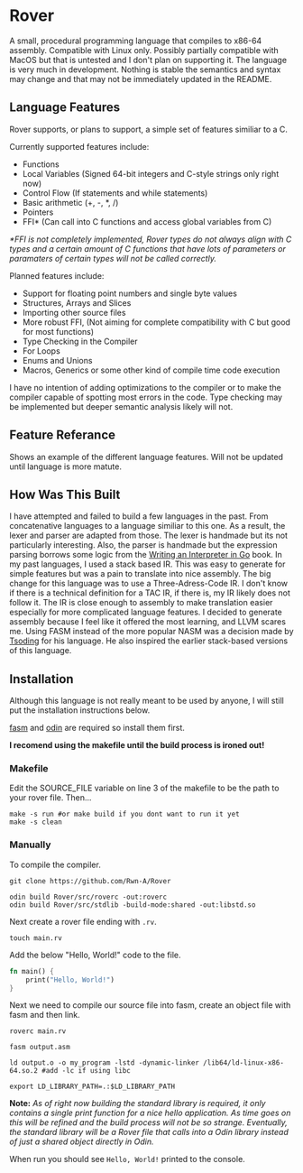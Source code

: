 # Rover
A small, procedural programming language that compiles to x86-64 assembly. Compatible with Linux only. Possibly partially compatible with MacOS but that is untested and I don't plan on supporting it. The language is very much in development. Nothing is stable the semantics and syntax may change and that may not be immediately updated in the README.

## Language Features
Rover supports, or plans to support, a simple set of features similiar to a C.

Currently supported features include:
- Functions
- Local Variables (Signed 64-bit integers and C-style strings only right now)
- Control Flow (If statements and while statements)
- Basic arithmetic (+, -, *, /)
- Pointers
- FFI* (Can call into C functions and access global variables from C)

_*FFI is not completely implemented, Rover types do not always align with C types and a certain amount of C functions that have lots of parameters or paramaters of certain types will not be called correctly._ 

Planned features include:
- Support for floating point numbers and single byte values
- Structures, Arrays and Slices
- Importing other source files
- More robust FFI, (Not aiming for complete compatibility with C but good for most functions)
- Type Checking in the Compiler
- For Loops
- Enums and Unions
- Macros, Generics or some other kind of compile time code execution

I have no intention of adding optimizations to the compiler or to make the compiler capable of spotting most errors in the code. Type checking may be implemented but deeper semantic analysis likely will not.

## Feature Referance
Shows an example of the different language features. Will not be updated until language is more matute.

## How Was This Built
I have attempted and failed to build a few languages in the past. From concatenative languages to a language
similiar to this one. As a result, the lexer and parser are adapted from those. The lexer is handmade but its not particularly interesting.
Also, the parser is handmade but the expression parsing borrows some logic from the [Writing an Interpreter in Go](https://interpreterbook.com/) book.
In my past languages, I used a stack based IR. This was easy to generate for simple features but was a pain to translate into nice assembly.
The big change for this language was to use a Three-Adress-Code IR. I don't know if there is a technical definition for a TAC IR, if there is,
my IR likely does not follow it. The IR is close enough to assembly to make translation easier especially for more complicated language features.
I decided to generate assembly because I feel like it offered the most learning, and LLVM scares me. Using FASM instead of the more popular NASM was a decision made by [Tsoding](https://github.com/tsoding) for his language. He also inspired the earlier stack-based versions of this language.


## Installation
Although this language is not really meant to be used by anyone, I will still put the installation
instructions below.

[fasm](https://flatassembler.net/) and [odin](https://odin-lang.org) are required so install them first.

**I recomend using the makefile until the build process is ironed out!**

### Makefile

Edit the SOURCE_FILE variable on line 3 of the makefile to be the path to your rover file. Then...

```shell
make -s run #or make build if you dont want to run it yet
make -s clean
```

### Manually

To compile the compiler.
```shell
git clone https://github.com/Rwn-A/Rover

odin build Rover/src/roverc -out:roverc
odin build Rover/src/stdlib -build-mode:shared -out:libstd.so
```

Next create a rover file ending with `.rv`.
```shell
touch main.rv
```

Add the below "Hello, World!" code to the file.
```rust
fn main() {
    print("Hello, World!")
}
```

Next we need to compile our source file into fasm, create an object file with fasm and then link.
```shell
roverc main.rv

fasm output.asm

ld output.o -o my_program -lstd -dynamic-linker /lib64/ld-linux-x86-64.so.2 #add -lc if using libc

export LD_LIBRARY_PATH=.:$LD_LIBRARY_PATH
```

**Note:** *As of right now building the standard library is required, it only contains a single print function for a nice hello application. As time goes on this will be refined and the build process will not be so strange. Eventually, the standard library will be a Rover file that calls into a Odin library instead of just a shared object directly in Odin.*

When run you should see `Hello, World!` printed to the console.

